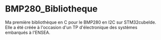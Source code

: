 # BMP280_Bibliotheque

Ma première bibliothèque en C pour le BMP280 en I2C sur STM32cubeIde. Elle a été créée à l'occasion d'un TP d'électronique des systèmes embarqués à l'ENSEA.
